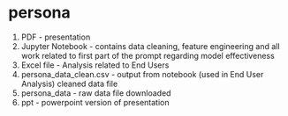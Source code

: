 # persona

1. PDF - presentation
2. Jupyter Notebook - contains data cleaning, feature engineering and all work related to first part of the prompt regarding model effectiveness
3. Excel file - Analysis related to End Users
4. persona_data_clean.csv - output from notebook (used in End User Analysis) cleaned data file
5. persona_data - raw data file downloaded
6. ppt - powerpoint version of presentation
